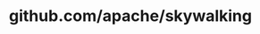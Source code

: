 ---
layout: post
title: github.com/apache/skywalking
categories: link
tags: [انگلیسی, برنامه‌نویسی]
---